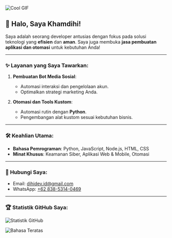 ![Cool GIF](https://64.media.tumblr.com/49859d939f6eeb49e2fc33e3d78f1b93/tumblr_p65s5aE4Db1qimk8ao2_r1_540.gif)

## 👋 Halo, Saya Khamdihi!

Saya adalah seorang developer antusias dengan fokus pada solusi teknologi yang **efisien** dan **aman**. Saya juga membuka **jasa pembuatan aplikasi dan otomasi** untuk kebutuhan Anda!

---

### ✨ **Layanan yang Saya Tawarkan:**
1. **Pembuatan Bot Media Sosial**:
   - Automasi interaksi dan pengelolaan akun.
   - Optimalkan strategi marketing Anda.

2. **Otomasi dan Tools Kustom**:
   - Automasi rutin dengan **Python**.
   - Pengembangan alat kustom sesuai kebutuhan bisnis.

---

### 🛠️ **Keahlian Utama**:
- **Bahasa Pemrograman**: Python, JavaScript, Node.js, HTML, CSS
- **Minat Khusus**: Keamanan Siber, Aplikasi Web & Mobile, Otomasi

---

### 📩 **Hubungi Saya**:
- Email: [dihidev.id@gmail.com](mailto:dihidev.id@gmail.com)
- WhatsApp: [+62 838-5314-0469](https://wa.me/6283853140469)

---

### 🏆 **Statistik GitHub Saya**:
![Statistik GitHub](https://github-readme-stats.vercel.app/api?username=khamdihi-dev&show_icons=true&theme=radical)

![Bahasa Teratas](https://github-readme-stats.vercel.app/api/top-langs/?username=khamdihi-dev&layout=compact&theme=radical)

